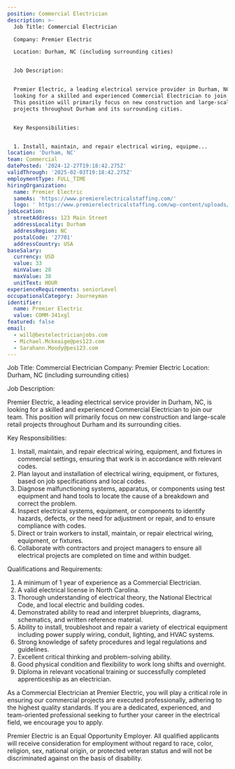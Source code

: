 ```yaml
---
position: Commercial Electrician
description: >-
  Job Title: Commercial Electrician

  Company: Premier Electric

  Location: Durham, NC (including surrounding cities)


  Job Description:


  Premier Electric, a leading electrical service provider in Durham, NC, is
  looking for a skilled and experienced Commercial Electrician to join our team.
  This position will primarily focus on new construction and large-scale retail
  projects throughout Durham and its surrounding cities.


  Key Responsibilities:


  1. Install, maintain, and repair electrical wiring, equipme...
location: 'Durham, NC'
team: Commercial
datePosted: '2024-12-27T19:18:42.275Z'
validThrough: '2025-02-03T19:18:42.275Z'
employmentType: FULL_TIME
hiringOrganization:
  name: Premier Electric
  sameAs: 'https://www.premierelectricalstaffing.com/'
  logo: ' https://www.premierelectricalstaffing.com/wp-content/uploads/2020/05/Premier-Electrical-Staffing-logo.png'
jobLocation:
  streetAddress: 123 Main Street
  addressLocality: Durham
  addressRegion: NC
  postalCode: '27701'
  addressCountry: USA
baseSalary:
  currency: USD
  value: 33
  minValue: 28
  maxValue: 38
  unitText: HOUR
experienceRequirements: seniorLevel
occupationalCategory: Journeyman
identifier:
  name: Premier Electric
  value: COMM-341xgl
featured: false
email:
  - will@bestelectricianjobs.com
  - Michael.Mckeaige@pes123.com
  - Sarahann.Moody@pes123.com
---
```




Job Title: Commercial Electrician
Company: Premier Electric
Location: Durham, NC (including surrounding cities)

Job Description:

Premier Electric, a leading electrical service provider in Durham, NC, is looking for a skilled and experienced Commercial Electrician to join our team. This position will primarily focus on new construction and large-scale retail projects throughout Durham and its surrounding cities.

Key Responsibilities:

1. Install, maintain, and repair electrical wiring, equipment, and fixtures in commercial settings, ensuring that work is in accordance with relevant codes.
2. Plan layout and installation of electrical wiring, equipment, or fixtures, based on job specifications and local codes.
3. Diagnose malfunctioning systems, apparatus, or components using test equipment and hand tools to locate the cause of a breakdown and correct the problem.
4. Inspect electrical systems, equipment, or components to identify hazards, defects, or the need for adjustment or repair, and to ensure compliance with codes.
5. Direct or train workers to install, maintain, or repair electrical wiring, equipment, or fixtures.
6. Collaborate with contractors and project managers to ensure all electrical projects are completed on time and within budget.

Qualifications and Requirements:

1. A minimum of 1 year of experience as a Commercial Electrician.
2. A valid electrical license in North Carolina.
3. Thorough understanding of electrical theory, the National Electrical Code, and local electric and building codes.
4. Demonstrated ability to read and interpret blueprints, diagrams, schematics, and written reference material.
5. Ability to install, troubleshoot and repair a variety of electrical equipment including power supply wiring, conduit, lighting, and HVAC systems.
6. Strong knowledge of safety procedures and legal regulations and guidelines.
7. Excellent critical thinking and problem-solving ability.
8. Good physical condition and flexibility to work long shifts and overnight.
9. Diploma in relevant vocational training or successfully completed apprenticeship as an electrician.

As a Commercial Electrician at Premier Electric, you will play a critical role in ensuring our commercial projects are executed professionally, adhering to the highest quality standards. If you are a dedicated, experienced, and team-oriented professional seeking to further your career in the electrical field, we encourage you to apply.

Premier Electric is an Equal Opportunity Employer. All qualified applicants will receive consideration for employment without regard to race, color, religion, sex, national origin, or protected veteran status and will not be discriminated against on the basis of disability.

